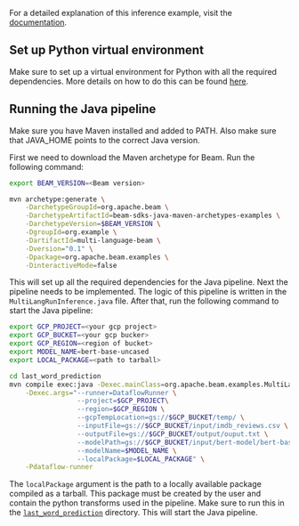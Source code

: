 <!--
    Licensed to the Apache Software Foundation (ASF) under one
    or more contributor license agreements.  See the NOTICE file
    distributed with this work for additional information
    regarding copyright ownership.  The ASF licenses this file
    to you under the Apache License, Version 2.0 (the
    "License"); you may not use this file except in compliance
    with the License.  You may obtain a copy of the License at

      http://www.apache.org/licenses/LICENSE-2.0

    Unless required by applicable law or agreed to in writing,
    software distributed under the License is distributed on an
    "AS IS" BASIS, WITHOUT WARRANTIES OR CONDITIONS OF ANY
    KIND, either express or implied.  See the License for the
    specific language governing permissions and limitations
    under the License.
-->
For a detailed explanation of this inference example, visit the [documentation](https://beam.apache.org/documentation/ml/multi-language-inference/).
## Set up Python virtual environment
Make sure to set up a virtual environment for Python with all the required dependencies.
More details on how to do this can be found [here](https://beam.apache.org/get-started/quickstart-py/#set-up-your-environment).
## Running the Java pipeline
Make sure you have Maven installed and added to PATH. Also make sure that JAVA_HOME
points to the correct Java version.

First we need to download the Maven archetype for Beam. Run the following command:

```bash
export BEAM_VERSION=<Beam version>

mvn archetype:generate \
    -DarchetypeGroupId=org.apache.beam \
    -DarchetypeArtifactId=beam-sdks-java-maven-archetypes-examples \
    -DarchetypeVersion=$BEAM_VERSION \
    -DgroupId=org.example \
    -DartifactId=multi-language-beam \
    -Dversion="0.1" \
    -Dpackage=org.apache.beam.examples \
    -DinteractiveMode=false
```
This will set up all the required dependencies for the Java pipeline. Next the pipeline needs to be
implemented. The logic of this pipeline is written in the `MultiLangRunInference.java` file. After that,
run the following command to start the Java pipeline:

```bash
export GCP_PROJECT=<your gcp project>
export GCP_BUCKET=<your gcp bucker>
export GCP_REGION=<region of bucket>
export MODEL_NAME=bert-base-uncased
export LOCAL_PACKAGE=<path to tarball>

cd last_word_prediction
mvn compile exec:java -Dexec.mainClass=org.apache.beam.examples.MultiLangRunInference \
    -Dexec.args="--runner=DataflowRunner \
                 --project=$GCP_PROJECT\
                 --region=$GCP_REGION \
                 --gcpTempLocation=gs://$GCP_BUCKET/temp/ \
                 --inputFile=gs://$GCP_BUCKET/input/imdb_reviews.csv \
                 --outputFile=gs://$GCP_BUCKET/output/ouput.txt \
                 --modelPath=gs://$GCP_BUCKET/input/bert-model/bert-base-uncased.pth \
                 --modelName=$MODEL_NAME \
                 --localPackage=$LOCAL_PACKAGE" \
    -Pdataflow-runner
```

The `localPackage` argument is the path to a locally available package compiled as a tarball. This package must be created by the user and contain the python transforms used in the pipeline.
Make sure to run this in the [`last_word_prediction`](https://github.com/apache/beam/tree/master/sdks/python/apache_beam/examples/inference/multi_language_inference/last_word_prediction) directory. This will start the Java pipeline.

